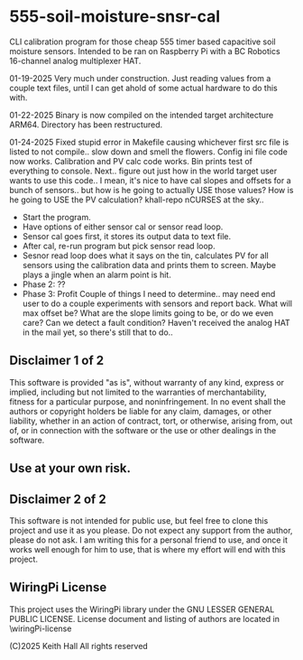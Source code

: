 # 555-soil-moisture-snsr-cal
CLI calibration program for those cheap 555 timer based capacitive soil
moisture sensors.
Intended to be ran on Raspberry Pi with a BC Robotics 16-channel analog
multiplexer HAT.

01-19-2025 Very much under construction. Just reading values from a couple text
files, until I can get ahold of some actual hardware to do this with.

01-22-2025
Binary is now compiled on the intended target architecture ARM64. Directory
has been restructured.

01-24-2025
Fixed stupid error in Makefile causing whichever first src file is listed to
not compile.. slow down and smell the flowers.
Config ini file code now works.
Calibration and PV calc code works.
Bin prints test of everything to console.
Next.. figure out just how in the world target user wants to use this code..
I mean, it's nice to have cal slopes and offsets for a bunch of sensors..
but how is he going to actually USE those values? How is he going to USE
the PV calculation? khall-repo nCURSES at the sky..
- Start the program.
- Have options of either sensor cal or sensor read loop.
- Sensor cal goes first, it stores its output data to text file.
- After cal, re-run program but pick sensor read loop.
- Sesnor read loop does what it says on the tin, calculates PV for all sensors
using the calibration data and prints them to screen. Maybe plays a jingle when
an alarm point is hit.
- Phase 2: ??
- Phase 3: Profit
Couple of things I need to determine.. may need end user to do a couple
experiments with sensors and report back. What will max offset be? What are the
slope limits going to be, or do we even care? Can we detect a fault condition?
Haven't received the analog HAT in the mail yet, so there's still that to do..

## Disclaimer 1 of 2
This software is provided "as is", without warranty of any kind, express or
implied, including but not limited to the warranties of merchantability,
fitness for a particular purpose, and noninfringement. In no event shall the
authors or copyright holders be liable for any claim, damages, or other
liability, whether in an action of contract, tort, or otherwise, arising from,
out of, or in connection with the software or the use or other dealings in the
software.
## Use at your own risk.

## Disclaimer 2 of 2
This software is not intended for public use, but feel free to clone this
project and use it as you please. Do not expect any support from the author,
please do not ask. I am writing this for a personal friend to use, and once
it works well enough for him to use, that is where my effort will end with
this project.

## WiringPi License
This project uses the WiringPi library under the GNU LESSER GENERAL PUBLIC
LICENSE.
License document and listing of authors are located in \wiringPi-license

(C)2025 Keith Hall
All rights reserved
